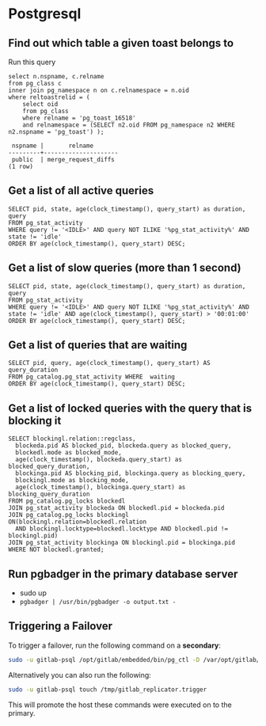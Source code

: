 # Postgresql

## Find out which table a given toast belongs to

Run this query

```
select n.nspname, c.relname
from pg_class c
inner join pg_namespace n on c.relnamespace = n.oid
where reltoastrelid = (
    select oid
    from pg_class
    where relname = 'pg_toast_16518'
    and relnamespace = (SELECT n2.oid FROM pg_namespace n2 WHERE n2.nspname = 'pg_toast') );

 nspname |       relname
---------+---------------------
 public  | merge_request_diffs
(1 row)
```

## Get a list of all active queries

```
SELECT pid, state, age(clock_timestamp(), query_start) as duration, query
FROM pg_stat_activity
WHERE query != '<IDLE>' AND query NOT ILIKE '%pg_stat_activity%' AND state != 'idle'
ORDER BY age(clock_timestamp(), query_start) DESC;
```

## Get a list of slow queries (more than 1 second)

```
SELECT pid, state, age(clock_timestamp(), query_start) as duration, query
FROM pg_stat_activity
WHERE query != '<IDLE>' AND query NOT ILIKE '%pg_stat_activity%' AND state != 'idle' AND age(clock_timestamp(), query_start) > '00:01:00'
ORDER BY age(clock_timestamp(), query_start) DESC;
```

## Get a list of queries that are waiting

```
SELECT pid, query, age(clock_timestamp(), query_start) AS query_duration
FROM pg_catalog.pg_stat_activity WHERE  waiting
ORDER BY age(clock_timestamp(), query_start) DESC;
```

## Get a list of locked queries with the query that is blocking it

```
SELECT blockingl.relation::regclass,
  blockeda.pid AS blocked_pid, blockeda.query as blocked_query,
  blockedl.mode as blocked_mode,
  age(clock_timestamp(), blockeda.query_start) as blocked_query_duration,
  blockinga.pid AS blocking_pid, blockinga.query as blocking_query,
  blockingl.mode as blocking_mode,
  age(clock_timestamp(), blockinga.query_start) as blocking_query_duration
FROM pg_catalog.pg_locks blockedl
JOIN pg_stat_activity blockeda ON blockedl.pid = blockeda.pid
JOIN pg_catalog.pg_locks blockingl ON(blockingl.relation=blockedl.relation
  AND blockingl.locktype=blockedl.locktype AND blockedl.pid != blockingl.pid)
JOIN pg_stat_activity blockinga ON blockingl.pid = blockinga.pid
WHERE NOT blockedl.granted;
```

## Run pgbadger in the primary database server

* sudo up
* `pgbadger | /usr/bin/pgbadger -o output.txt -`

## Triggering a Failover

To trigger a failover, run the following command on a **secondary**:

```bash
sudo -u gitlab-psql /opt/gitlab/embedded/bin/pg_ctl -D /var/opt/gitlab/postgresql/data promote
```

Alternatively you can also run the following:

```bash
sudo -u gitlab-psql touch /tmp/gitlab_replicator.trigger
```

This will promote the host these commands were executed on to the primary.

